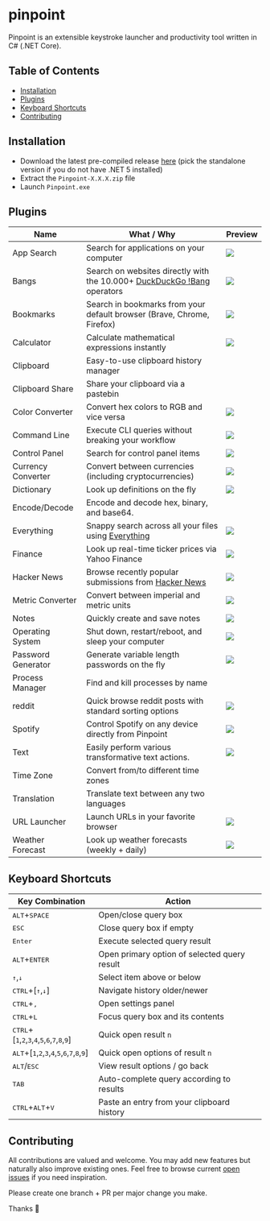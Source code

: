 # pinpoint

Pinpoint is an extensible keystroke launcher and productivity tool written in C# (.NET Core).

## Table of Contents

- [Installation](#installation)
- [Plugins](#plugins)
- [Keyboard Shortcuts](#keyboard-shortcuts)
- [Contributing](#contributing)

## Installation

- Download the latest pre-compiled release [here](https://github.com/dkgv/pinpoint/releases) (pick the standalone version if you do not have .NET 5 installed)
- Extract the `Pinpoint-X.X.X.zip` file
- Launch `Pinpoint.exe`

## Plugins

| Name               | What / Why                                                                                             | Preview                              |
| ------------------ | ------------------------------------------------------------------------------------------------------ | ------------------------------------ |
| App Search         | Search for applications on your computer                                                               | ![](https://i.imgur.com/O3BdrxM.png) |
| Bangs              | Search on websites directly with the 10.000+ [DuckDuckGo !Bang](https://duckduckgo.com/bang) operators | ![](https://i.imgur.com/pbF7sZB.png) |
| Bookmarks          | Search in bookmarks from your default browser (Brave, Chrome, Firefox)                                 | ![](https://i.imgur.com/M2qvYCs.png) |
| Calculator         | Calculate mathematical expressions instantly                                                           | ![](https://i.imgur.com/mtsthTj.png) |
| Clipboard          | Easy-to-use clipboard history manager                                                                  |                                      |
| Clipboard Share    | Share your clipboard via a pastebin                                                                    |                                      |
| Color Converter    | Convert hex colors to RGB and vice versa                                                               | ![](https://i.imgur.com/r1NmnZE.png) |
| Command Line       | Execute CLI queries without breaking your workflow                                                     | ![](https://i.imgur.com/tsPcp1l.png) |
| Control Panel      | Search for control panel items                                                                         | ![](https://i.imgur.com/GClOIaI.png) |
| Currency Converter | Convert between currencies (including cryptocurrencies)                                                | ![](https://i.imgur.com/XJUmMNT.png) |
| Dictionary         | Look up definitions on the fly                                                                         | ![](https://i.imgur.com/eokgopn.png) |
| Encode/Decode      | Encode and decode hex, binary, and base64.                                                             |                                      |
| Everything         | Snappy search across all your files using [Everything](https://www.voidtools.com/)                     | ![](https://i.imgur.com/rhovLIX.png) |
| Finance            | Look up real-time ticker prices via Yahoo Finance                                                      | ![](https://i.imgur.com/dXSv6aQ.png) |
| Hacker News        | Browse recently popular submissions from [Hacker News](https://news.ycombinator.com/)                  | ![](https://i.imgur.com/neQd1nv.png) |
| Metric Converter   | Convert between imperial and metric units                                                              | ![](https://i.imgur.com/OqOwZNY.png) |
| Notes              | Quickly create and save notes                                                                          | ![](https://i.imgur.com/foFfxtv.png) |
| Operating System   | Shut down, restart/reboot, and sleep your computer                                                     | ![](https://i.imgur.com/5GwwQBg.png) |
| Password Generator | Generate variable length passwords on the fly                                                          | ![](https://i.imgur.com/zonNyXo.png) |
| Process Manager    | Find and kill processes by name                                                                        |                                      |
| reddit             | Quick browse reddit posts with standard sorting options                                                | ![](https://i.imgur.com/sViePHZ.png) |
| Spotify            | Control Spotify on any device directly from Pinpoint                                                   | ![](https://i.imgur.com/Ol8dBI4.png) |
| Text               | Easily perform various transformative text actions.                                                    | ![](https://i.imgur.com/FbCQXXX.png) |
| Time Zone          | Convert from/to different time zones                                                                   |                                      |
| Translation        | Translate text between any two languages                                                               |                                      |
| URL Launcher       | Launch URLs in your favorite browser                                                                   | ![](https://i.imgur.com/faRe3zd.png) |
| Weather Forecast   | Look up weather forecasts (weekly + daily)                                                             | ![](https://i.imgur.com/OC4RBgr.png) |

## Keyboard Shortcuts

| Key Combination                                                                                                                        | Action                                       |
| -------------------------------------------------------------------------------------------------------------------------------------- | -------------------------------------------- |
| <kbd>ALT</kbd>+<kbd>SPACE</kbd>                                                                                                        | Open/close query box                         |
| <kbd>ESC</kbd>                                                                                                                         | Close query box if empty                     |
| <kbd>Enter</kbd>                                                                                                                       | Execute selected query result                |
| <kbd>ALT</kbd>+<kbd>ENTER</kbd>                                                                                                        | Open primary option of selected query result |
| <kbd>↑</kbd>,<kbd>↓</kbd>                                                                                                              | Select item above or below                   |
| <kbd>CTRL</kbd>+[<kbd>↑</kbd>,<kbd>↓</kbd>]                                                                                            | Navigate history older/newer                 |
| <kbd>CTRL</kbd>+<kbd>,</kbd>                                                                                                           | Open settings panel                          |
| <kbd>CTRL</kbd>+<kbd>L</kbd>                                                                                                           | Focus query box and its contents             |
| <kbd>CTRL</kbd>+[<kbd>1</kbd>,<kbd>2</kbd>,<kbd>3</kbd>,<kbd>4</kbd>,<kbd>5</kbd>,<kbd>6</kbd>,<kbd>7</kbd>,<kbd>8</kbd>,<kbd>9</kbd>] | Quick open result `n`                        |
| <kbd>ALT</kbd>+[<kbd>1</kbd>,<kbd>2</kbd>,<kbd>3</kbd>,<kbd>4</kbd>,<kbd>5</kbd>,<kbd>6</kbd>,<kbd>7</kbd>,<kbd>8</kbd>,<kbd>9</kbd>]  | Quick open options of result `n`             |
| <kbd>ALT</kbd>/<kbd>ESC</kbd>                                                                                                          | View result options / go back                |
| <kbd>TAB</kbd>                                                                                                                         | Auto-complete query according to results     |
| <kbd>CTRL</kbd>+<kbd>ALT</kbd>+<kbd>V</kbd>                                                                                            | Paste an entry from your clipboard history   |

## Contributing

All contributions are valued and welcome. You may add new features but naturally also improve existing ones. Feel free to browse current [open issues](https://github.com/dkgv/pinpoint/issues?q=is%3Aissue+is%3Aopen+sort%3Aupdated-desc) if you need inspiration.

Please create one branch + PR per major change you make.

Thanks 🙏
